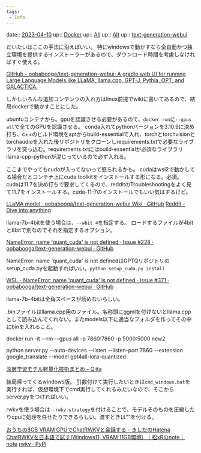 ```yaml
---
tags:
 - Info
---
```


date:: [2023-04-10](/Daily_Note/2023-04-10.md)
up:: [Docker](../Bar/App/Docker.md)
up:: [AIl](../Bar/AI/AI_local.md)
up:: [AIt](../Bar/AI/AI_text.md)
up:: [text-generation-webui](../Bar/App/text-generation-webui.md)

だいたいはここの手法に沿えばいい。
特にwindowsで動かすなら全自動かつ独立環境を提供するインストーラーがあるので、ダウンロード時間を考慮しなければすぐ使える。

[GitHub - oobabooga/text-generation-webui: A gradio web UI for running Large Language Models like LLaMA, llama.cpp, GPT-J, Pythia, OPT, and GALACTICA.](https://github.com/oobabooga/text-generation-webui)

しかしいろんな追加コンテンツの入れ方はlinux前提でwikiに書いてあるので、結局dockerで動かすことにした。


ubuntuコンテナから。gpuを認識させる必要があるので、`docker run`に`--gpus all`で全てのGPUを認識させる。
conda入れてpythonバージョンを3.10.9に決め打ち、c++のビルド環境をaptからbuild-essentialで入れ、torchとtorchvisionとtorchaudioを入れた後リポジトリをクローンしrequirements.txtで必要なライブラリを突っ込む。requirements.txtにはbuild-essentialが必須なライブラリllama-cpp-pythonが混じっているので必ず入れる。

ここまでやってもcudaが入ってないって怒られるかも。
cudaはwsl2で動かしてる場合だとコンテナ上にcuda toolkitをインストールする形になる。必須。
cudaは11.7を決め打ちで要求してくるので、redditのTroubleshootingをよく見て11.7をインストールする。cuda-11-7のインストールでもいい気はするけど。

[LLaMA model · oobabooga/text-generation-webui Wiki · GitHub](https://github.com/oobabooga/text-generation-webui/wiki/LLaMA-model)
[Reddit - Dive into anything](https://www.reddit.com/r/LocalLLaMA/comments/11o6o3f/how_to_install_llama_8bit_and_4bit/)

llama-7b-4bitを使う場合は、`--wbit 4`を指定する。
ロードするファイルが4bitと8bitで別なのでそれを指定するオプション。

[NameError: name 'quant\_cuda' is not defined · Issue #228 · oobabooga/text-generation-webui · GitHub](https://github.com/oobabooga/text-generation-webui/issues/228)

NameError: name 'quant_cuda' is not definedはGPTQリポジトリのsetup_cuda.pyを起動すればいい。`python setup_cuda.py install`

[WSL - NameError: name 'quant\_cuda' is not defined · Issue #371 · oobabooga/text-generation-webui · GitHub](https://github.com/oobabooga/text-generation-webui/issues/371)

llama-7b-4bitは全角スペースが読めないらしい。

.binファイルはllama.cpp用のファイル。名称頭にggmlを付けないとllama.cppとして読み込んでくれない。またmodels以下に適当なフォルダを作ってその中にbinを入れること。


docker run -it --rm --gpus all -p 7860:7860 -p 5000:5000 new2     

python server.py --auto-devices --listen --listen-port 7860 --extension google_translate --model gpt4all-lora-quantized


[深層学習モデル軽量化技術まとめ - Qiita](https://qiita.com/Nurkic/items/a382fc84a34fd0ae9400)


結局帰ってくるwindows版。
引数付けて実行したいときは`cmd_windows.bat`を実行すれば、仮想環境下でcmd実行してくれるみたいなので、そこからserver.pyをつければいい。

rwkvを使う場合は`--rwkv-strategy`を付けることで、モデルそのものを圧縮したりcpuに処理を任せたりできるらしい。渡すときは""を付ける。

[おうちの8GB VRAM GPUでChatRWKVと会話する - きしだのHatena](https://nowokay.hatenablog.com/entry/2023/03/28/192028)
[ChatRWKVを日本語で試す(Windows11, VRAM 11GB環境）｜松xRのnote｜note](https://note.com/eurekachan/n/na87bd5319dfc)
[rwkv · PyPI](https://pypi.org/project/rwkv/)


